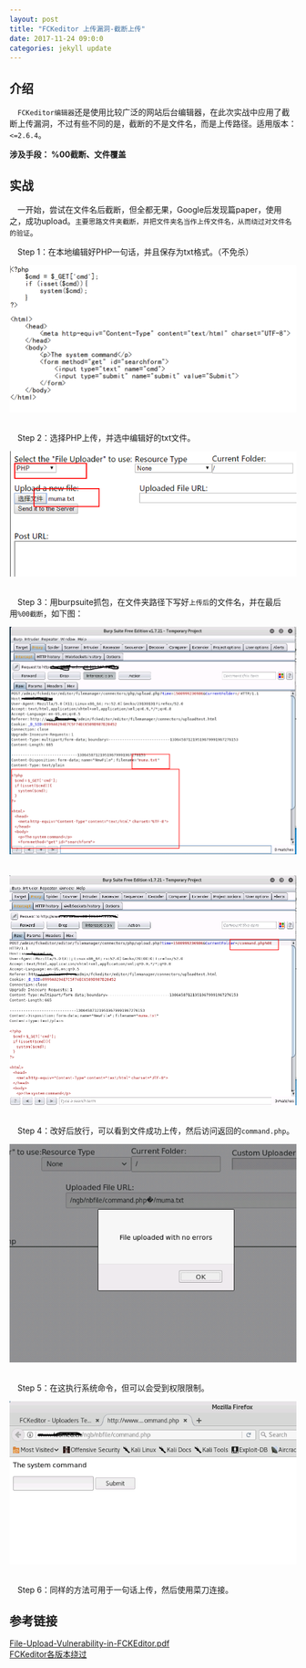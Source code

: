 ```yaml
---
layout: post
title: "FCKeditor 上传漏洞-截断上传"
date: 2017-11-24 09:0:0
categories: jekyll update
---
```


## 介绍
&emsp;`FCKeditor编辑器`还是使用比较广泛的网站后台编辑器，在此次实战中应用了截断上传漏洞，不过有些不同的是，截断的不是文件名，而是上传路径。适用版本：`<=2.6.4`。

**涉及手段： %00截断、文件覆盖**

## 实战
&emsp;一开始，尝试在文件名后截断，但全都无果，Google后发现篇paper，使用之，成功upload。`主要思路文件夹截断，并把文件夹名当作上传文件名，从而绕过对文件名的验证`。

&emsp;Step 1：在本地编辑好PHP一句话，并且保存为txt格式。（不免杀）
<div align="center">
    <img src="/images/posts/shizhan/1.png" >  
</div>

&emsp;Step 2：选择PHP上传，并选中编辑好的txt文件。
<div align="center">
    <img src="/images/posts/shizhan/2.png" >  
</div>

&emsp;Step 3：用burpsuite抓包，在文件夹路径下写好`上传后`的文件名，并在最后用`%00截断`，如下图：
<div align="center">
    <img src="/images/posts/shizhan/3.png" >  
</div>
<br>
<div align="center">
    <img src="/images/posts/shizhan/4.png" >  
</div>

&emsp;Step 4：改好后放行，可以看到文件成功上传，然后访问返回的`command.php`。
<div align="center">
    <img src="/images/posts/shizhan/5.png" >  
</div>

&emsp;Step 5：在这执行系统命令，但可以会受到权限限制。
<div align="center">
    <img src="/images/posts/shizhan/6.png" >  
</div>

&emsp;Step 6：同样的方法可用于一句话上传，然后使用菜刀连接。

## 参考链接
<a href="http://secureyes.net/nw/assets/File-Upload-Vulnerability-in-FCKEditor.pdf">File-Upload-Vulnerability-in-FCKEditor.pdf</a>
<br>
<a href="http://3xp10it.cc/web/2016/08/12/fckeditor%E5%90%84%E7%89%88%E6%9C%AC%E7%BB%95%E8%BF%87/">FCKeditor各版本绕过</a>
